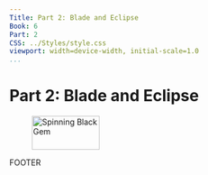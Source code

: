 ```yaml
---
Title: Part 2: Blade and Eclipse
Book: 6
Part: 2
CSS: ../Styles/style.css
viewport: width=device-width, initial-scale=1.0
...
```

  
# Part 2: Blade and Eclipse

<figure>
	<img src="../Images/gem.gif" alt="Spinning Black Gem" width="120" height="60" />
</figure>

FOOTER